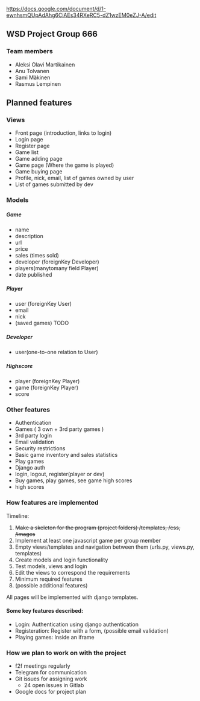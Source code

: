 https://docs.google.com/document/d/1-ewnhsmQUpAdAhg6CiAEs34RXeRC5-dZ1wzEM0eZJ-A/edit
## WSD Project Group 666 ##
### Team members ###
* Aleksi Olavi Martikainen
* Anu Tolvanen
* Sami Mäkinen
* Rasmus Lempinen

## Planned features ##
### Views ###
- Front page (introduction, links to login)
- Login page
- Register page
- Game list
- Game adding page
- Game page (Where the game is played)
- Game buying page
- Profile, nick, email, list of games owned by user
- List of games submitted by dev

### Models
##### Game
- name
- description
- url
- price
- sales (times sold)
- developer (foreignKey Developer)
- players(manytomany field Player)
- date published

##### Player
- user (foreignKey User)
- email
- nick
- (saved games) TODO

##### Developer
- user(one-to-one relation to User)

##### Highscore
- player (foreignKey Player)
- game (foreignKey Player)
- score


### Other features ###
- Authentication
- Games ( 3 own + 3rd party games )
- 3rd party login
- Email validation
- Security restrictions
- Basic game inventory and sales statistics
- Play games
- Django auth
- login, logout, register(player or dev)
- Buy games, play games, see game high scores
- high scores

### How features are implemented ###

Timeline:
1. ~~Make a skeleton for the program (project folders) /templates, /css, /images~~
2. Implement at least one javascript game per group member
3. Empty views/templates and navigation between them (urls.py, views.py, templates)
4. Create models and login functionality
5. Test models, views and login
6. Edit the views to correspond the requirements
7. Minimum required features
8. (possible additional features)

All pages will be implemented with django templates.

#### Some key features described: ####

- Login: Authentication using django authentication
- Registeration: Register with a form, (possible email validation)
- Playing games: Inside an iframe

### How we plan to work on with the project ###
- f2f meetings regularly
- Telegram for communication
- Git issues for assigning work
  * 24 open issues in Gitlab
- Google docs for project plan

